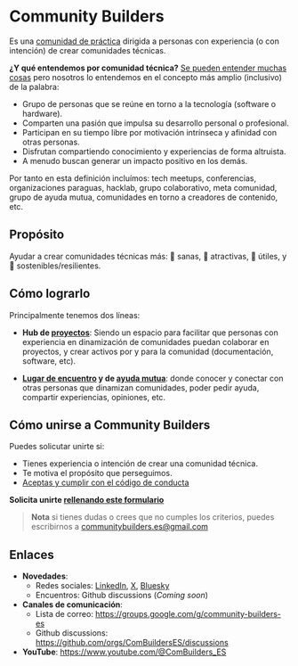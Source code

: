 # Community Builders

Es una [comunidad de práctica](https://es.wikipedia.org/wiki/Comunidad_de_pr%C3%A1ctica) dirigida a personas con experiencia (o con intención) de crear comunidades técnicas.

**¿Y qué entendemos por comunidad técnica?**
[Se pueden entender muchas cosas](https://www.rauljimenez.info/es/blog/what-is-a-technical-community) pero nosotros lo entendemos en el concepto más amplio (inclusivo) de la palabra: 

- Grupo de personas que se reúne en torno a la tecnología (software o hardware).
- Comparten una pasión que impulsa su desarrollo personal o profesional.
- Participan en su tiempo libre por motivación intrínseca y afinidad con otras personas.
- Disfrutan compartiendo conocimiento y experiencias de forma altruista.
- A menudo buscan generar un impacto positivo en los demás.

Por tanto en esta definición incluímos: tech meetups, conferencias, organizaciones paraguas, hacklab, grupo colaborativo, meta comunidad, grupo de ayuda mutua, comunidades en torno a creadores de contenido, etc.

## Propósito

Ayudar a crear comunidades técnicas más: 🌱 sanas, 🧲 atractivas, 🎯 útiles, y 💪 sostenibles/resilientes.

## Cómo lograrlo

Principalmente tenemos dos líneas:

* **Hub de [proyectos](https://github.com/search?q=topic%3Aproyecto+org%3AComBuildersES+fork%3Atrue&type=repositories)**: Siendo un espacio para facilitar que personas con experiencia en dinamización de comunidades puedan colaborar en proyectos, y crear activos por y para la comunidad (documentación, software, etc).

* **[Lugar de encuentro](https://github.com/ComBuildersES/community/blob/main/README.md#encuentros) y de [ayuda mutua](https://github.com/ComBuildersES/community/blob/main/README.md#ayuda-mutua)**: donde conocer y conectar con otras personas que dinamizan comunidades, poder pedir ayuda, compartir experiencias, opiniones, etc.

## Cómo unirse a Community Builders

Puedes solicutar unirte si:
* Tienes experiencia o intención de crear una comunidad técnica.
* Te motiva el propósito que perseguimos.
* [Aceptas y cumplir con el código de conducta](https://docs.google.com/presentation/d/1aKF09HUjtchR3m6ys2ne-zL9exFkp7I31QqJJMrFwiA/edit?usp=sharing)

**Solicita unirte [rellenando este formulario](https://docs.google.com/forms/d/e/1FAIpQLSd5Idc1wG2uhHBT11veYVx6JUfrvb_ylc1WC0ZfuXykvm1rtw/viewform)**

> **Nota** si tienes dudas o crees que no cumples los criterios, puedes escribirnos a communitybuilders.es@gmail.com

## Enlaces

* **Novedades**:
  * Redes sociales: [LinkedIn](https://www.linkedin.com/company/combuilders-es/?viewAsMember=true), [X](https://x.com/ComBuilders_ES), [Bluesky](https://bsky.app/profile/communitybuilders.bsky.social)
  * Encuentros: Github discussions (*Coming soon*)
* **Canales de comunicación**:
  * Lista de correo: https://groups.google.com/g/community-builders-es
  * Github discussions: https://github.com/orgs/ComBuildersES/discussions
* **YouTube**: https://www.youtube.com/@ComBuilders_ES
